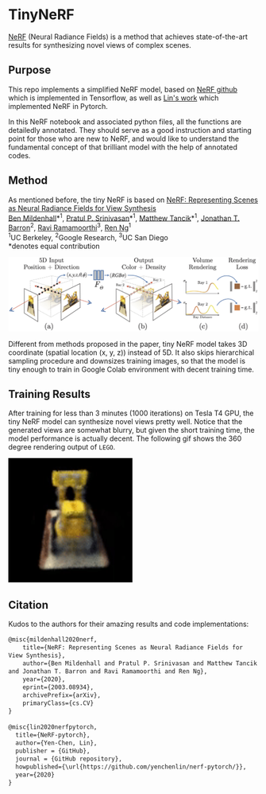 # TinyNeRF
[NeRF](http://www.matthewtancik.com/nerf) (Neural Radiance Fields) is a method that achieves state-of-the-art results for synthesizing novel views of complex scenes.

## Purpose
This repo implements a simplified NeRF model, based on [NeRF github](https://github.com/bmild/nerf) which is implemented in Tensorflow, as well as [Lin's work](https://github.com/yenchenlin/nerf-pytorch/blob/master/run_nerf_helpers.py) which implemented NeRF in Pytorch. 

In this NeRF notebook and associated python files, all the functions are detailedly annotated. They should serve as a good instruction and starting point for those who are new to NeRF, and would like to understand the fundamental concept of that brilliant model with the help of annotated codes.

## Method
As mentioned before, the tiny NeRF is based on [NeRF: Representing Scenes as Neural Radiance Fields for View Synthesis](http://tancik.com/nerf)  
 [Ben Mildenhall](https://people.eecs.berkeley.edu/~bmild/)\*<sup>1</sup>,
 [Pratul P. Srinivasan](https://people.eecs.berkeley.edu/~pratul/)\*<sup>1</sup>,
 [Matthew Tancik](http://tancik.com/)\*<sup>1</sup>,
 [Jonathan T. Barron](http://jonbarron.info/)<sup>2</sup>,
 [Ravi Ramamoorthi](http://cseweb.ucsd.edu/~ravir/)<sup>3</sup>,
 [Ren Ng](https://www2.eecs.berkeley.edu/Faculty/Homepages/yirenng.html)<sup>1</sup> <br>
 <sup>1</sup>UC Berkeley, <sup>2</sup>Google Research, <sup>3</sup>UC San Diego  
  \*denotes equal contribution  
  
<img src='imgs/pipeline.jpg'/>

Different from methods proposed in the paper, tiny NeRF model takes 3D coordinate (spatial location (x, y, z)) instead of 5D. It also skips hierarchical sampling procedure and downsizes training images, so that the model is tiny enough to train in Google Colab environment with decent training time.

## Training Results
After training for less than 3 minutes (1000 iterations) on Tesla T4 GPU, the tiny NeRF model can synthesize novel views pretty well. Notice that the generated views are somewhat blurry, but given the short training time, the model performance is actually decent. The following gif shows the 360 degree rendering output of `LEGO`.

<img src="results/LEGO_video.gif" width="250" height="250"/>


## Citation
Kudos to the authors for their amazing results and code implementations:
```
@misc{mildenhall2020nerf,
    title={NeRF: Representing Scenes as Neural Radiance Fields for View Synthesis},
    author={Ben Mildenhall and Pratul P. Srinivasan and Matthew Tancik and Jonathan T. Barron and Ravi Ramamoorthi and Ren Ng},
    year={2020},
    eprint={2003.08934},
    archivePrefix={arXiv},
    primaryClass={cs.CV}
}

@misc{lin2020nerfpytorch,
  title={NeRF-pytorch},
  author={Yen-Chen, Lin},
  publisher = {GitHub},
  journal = {GitHub repository},
  howpublished={\url{https://github.com/yenchenlin/nerf-pytorch/}},
  year={2020}
}
```
